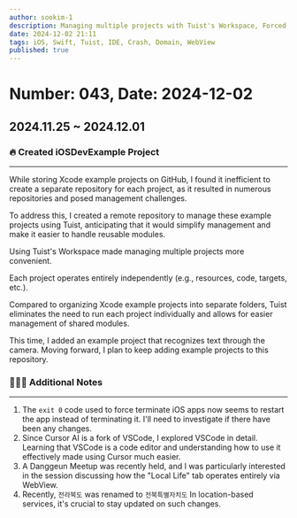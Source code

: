 ```yaml
---
author: sookim-1
description: Managing multiple projects with Tuist's Workspace, Forced termination in iOS apps, Understanding Cursor AI, Considerations for location-based services, 당근 Meetup
date: 2024-12-02 21:11
tags: iOS, Swift, Tuist, IDE, Crash, Domain, WebView
published: true
---
```

# Number: 043, Date: 2024-12-02
## 2024.11.25 ~ 2024.12.01
### 🔥 Created iOSDevExample Project

---

While storing Xcode example projects on GitHub, I found it inefficient to create a separate repository for each project, as it resulted in numerous repositories and posed management challenges.

To address this, I created a remote repository to manage these example projects using Tuist, anticipating that it would simplify management and make it easier to handle reusable modules.

Using Tuist's Workspace made managing multiple projects more convenient.

Each project operates entirely independently (e.g., resources, code, targets, etc.).

Compared to organizing Xcode example projects into separate folders, Tuist eliminates the need to run each project individually and allows for easier management of shared modules.

This time, I added an example project that recognizes text through the camera. Moving forward, I plan to keep adding example projects to this repository.

### 🙋🏻‍♂️ Additional Notes

---

1. The `exit 0` code used to force terminate iOS apps now seems to restart the app instead of terminating it. I'll need to investigate if there have been any changes.
2. Since Cursor AI is a fork of VSCode, I explored VSCode in detail. Learning that VSCode is a code editor and understanding how to use it effectively made using Cursor much easier.
3. A Danggeun Meetup was recently held, and I was particularly interested in the session discussing how the "Local Life" tab operates entirely via WebView.
4. Recently, `전라북도` was renamed to `전북특별자치도` In location-based services, it's crucial to stay updated on such changes.
